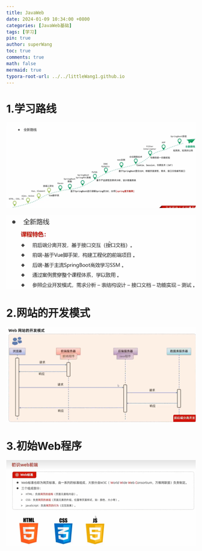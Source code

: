 ```yaml
---
title: JavaWeb
date: 2024-01-09 10:34:00 +0800
categories: [JavaWeb基础]
tags: [学习]
pin: true
author: superWang
toc: true
comments: true
math: false
mermaid: true
typora-root-url: ../../littleWang1.github.io
---
```


# 1.学习路线

![image-20240109203027274](/assets/blog_res/2024-01-02-测试.assets/image-20240109203027274.png)



![image-20240109203039119](/assets/blog_res/2024-01-02-测试.assets/image-20240109203039119.png)

# 2.网站的开发模式

![image-20240109204110403](/assets/blog_res/2024-01-02-测试.assets/image-20240109204110403.png)

# 3.初始Web程序

![image-20240109204728858](/assets/blog_res/2024-01-02-测试.assets/image-20240109204728858.png)

